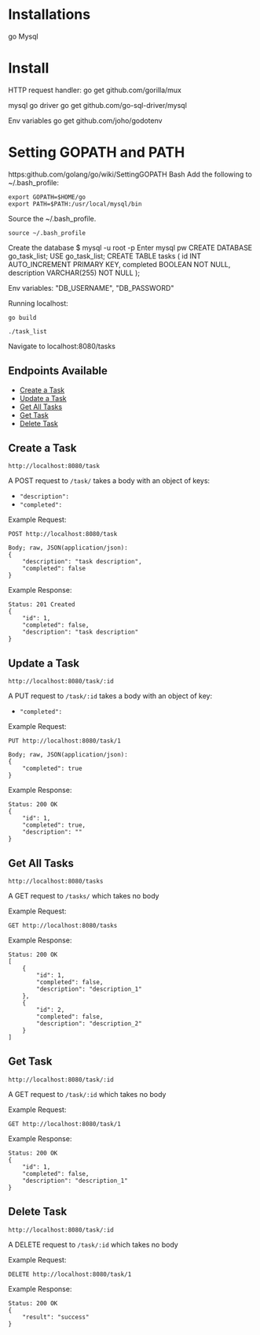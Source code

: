 # Installations
go
Mysql

# Install
HTTP request handler:
go get github.com/gorilla/mux

mysql go driver
go get github.com/go-sql-driver/mysql

Env variables
go get github.com/joho/godotenv


# Setting GOPATH and PATH
https:github.com/golang/go/wiki/SettingGOPATH
Bash
Add the following to ~/.bash_profile:
```
export GOPATH=$HOME/go
export PATH=$PATH:/usr/local/mysql/bin
```
Source the ~/.bash_profile.
```
source ~/.bash_profile
```

Create the database
$ mysql -u root -p
Enter mysql pw
CREATE DATABASE go_task_list;
USE go_task_list;
CREATE TABLE tasks (
   id INT AUTO_INCREMENT PRIMARY KEY,
   completed BOOLEAN NOT NULL,
   description VARCHAR(255) NOT NULL
);

Env variables:
"DB_USERNAME", "DB_PASSWORD"

Running localhost:
```
go build
```
```
./task_list
```
Navigate to localhost:8080/tasks



## Endpoints Available

+ [Create a Task](#create_task)
+ [Update a Task](#update_task)
+ [Get All Tasks](#get_all_tasks)
+ [Get Task](#get_a_task)
+ [Delete Task](#delete_a_task)

## <a name="create_task"></a>Create a Task
`http://localhost:8080/task`

A POST request to `/task/` takes a body with an object of keys:
* `"description":`
* `"completed":`

Example Request:
```
POST http://localhost:8080/task

Body; raw, JSON(application/json):
{
	"description": "task description",
	"completed": false
}
```

Example Response:
```
Status: 201 Created
{
    "id": 1,
    "completed": false,
    "description": "task description"
}
```

## <a name="update_task"></a>Update a Task
`http://localhost:8080/task/:id`

A PUT request to `/task/:id` takes a body with an object of key:
* `"completed":`

Example Request:
```
PUT http://localhost:8080/task/1

Body; raw, JSON(application/json):
{
	"completed": true
}
```

Example Response:
```
Status: 200 OK
{
    "id": 1,
    "completed": true,
    "description": ""
}
```

## <a name="get_all_tasks"></a>Get All Tasks
`http://localhost:8080/tasks`

A GET request to `/tasks/` which takes no body

Example Request:
```
GET http://localhost:8080/tasks
```

Example Response:
```
Status: 200 OK
[
    {
        "id": 1,
        "completed": false,
        "description": "description_1"
    },
    {
        "id": 2,
        "completed": false,
        "description": "description_2"
    }
]
```

## <a name="get_a_task"></a>Get Task
`http://localhost:8080/task/:id`

A GET request to `/task/:id` which takes no body

Example Request:
```
GET http://localhost:8080/task/1
```

Example Response:
```
Status: 200 OK
{
    "id": 1,
    "completed": false,
    "description": "description_1"
}
```

## <a name="delete_a_task"></a>Delete Task
`http://localhost:8080/task/:id`

A DELETE request to `/task/:id` which takes no body

Example Request:
```
DELETE http://localhost:8080/task/1
```

Example Response:
```
Status: 200 OK
{
    "result": "success"
}
```
